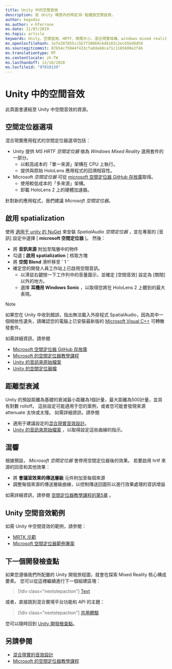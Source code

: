 ```yaml
---
title: Unity 中的空間音效
description: 從 Unity 場景內的特定3D 點播放空間音效。
author: kegodin
ms.author: v-hferrone
ms.date: 11/07/2019
ms.topic: article
keywords: Unity、空間音效、HRTF、房間大小、混合現實耳機、windows mixed reality 耳機、虛擬實境耳機、MRTK、混合現實工具組、空間定位器、回音
ms.openlocfilehash: 1efe287855cc5b7738069c6d8183c2ecb5bd6d59
ms.sourcegitcommit: 87b54c75044f433cfadda68ca71c1165608e2f4b
ms.translationtype: MT
ms.contentlocale: zh-TW
ms.lasthandoff: 12/10/2020
ms.locfileid: "97010139"
---
```

# <a name="spatial-sound-in-unity"></a>Unity 中的空間音效

此頁面會連結至 Unity 中空間音效的資源。

## <a name="spatializer-options"></a>空間定位器選項
混合現實應用程式的空間定位器選項包括：
* Unity 提供 *MS HRTF 空間定位器* 做為 *Windows Mixed Reality* 選用套件的一部分。
  * 以較高成本的「單一來源」架構在 CPU 上執行。
  * 提供與原始 HoloLens 應用程式的回溯相容性。
* Microsoft *空間定位器* 可從 [microsoft 空間定位器 GitHub 存放庫](https://github.com/microsoft/spatialaudio-unity)取得。
  * 使用較低成本的「多來源」架構。
  * 卸載 HoloLens 2 上的硬體加速器。 

針對新的應用程式，我們建議 *Microsoft 空間定位器*。

## <a name="enable-spatialization"></a>啟用 spatialization

使用 [適用于 unity 的 NuGet](https://github.com/GlitchEnzo/NuGetForUnity/releases/latest) 來安裝 _SpatialAudio 空間定位器_ ，並在專案的 [音訊] 設定中選擇 [ **microsoft 空間定位器** ]。 然後：
* 將 **音訊來源** 附加至階層中的物件
* 勾選 [ **啟用 spatialization** ] 核取方塊
* 將 **空間 Blend** 滑杆移至 ' 1 '
* 確定您的開發人員工作站上已啟用空間音訊。 
    * 以滑鼠右鍵按一下工作列中的音量圖示，並確定 [空間音效] 設定為 [關閉] 以外的地方。 
    * 選擇 **耳機用 Windows Sonic** ，以取得您將在 HoloLens 2 上聽到的最大表現。

>[!NOTE]
>如果您在 Unity 中收到錯誤，指出無法載入外掛程式 SpatialAudio，因為其中一個相依性遺失，請確認您的電腦上已安裝最新版的 [Microsoft Visual C++](https://support.microsoft.com/en-us/help/2977003/the-latest-supported-visual-c-downloads) 可轉散發套件。

如需詳細資訊，請參閱
* [Microsoft 空間定位器 GitHub 存放庫](https://github.com/microsoft/spatialaudio-unity)
* [Microsoft 的空間定位器教學課程](tutorials/unity-spatial-audio-ch1.md)
* [Unity 的音訊來原始檔案](https://docs.unity3d.com/2019.3/Documentation/Manual/class-AudioSource.html)
* [Unity 的空間定位器檔](https://docs.unity3d.com/Manual/VRAudioSpatializer.html)

## <a name="distance-based-attenuation"></a>距離型衰減
Unity 的預設距離為基礎的衰減最小距離為1個計量，最大距離為500計量，並具有對數 rolloff。 這些設定可能適用于您的案例，或者您可能會發現來源 attenuate 太快或太慢。 如需詳細資訊，請參閱
* 適用于建議設定的[混合現實音效設計](../../design/spatial-sound-design.md)。
* [Unity 的音訊來原始檔案](https://docs.unity3d.com/2019.3/Documentation/Manual/class-AudioSource.html) ，以取得設定這些曲線的指示。

## <a name="reverb"></a>混響
根據預設， _Microsoft 空間定位器_ 會停用空間定位器後的效果。 若要啟用 hrtf 來源的回音和其他效果：
* 將 **會議室效果的傳送層級** 元件附加至每個來源
* 調整每個來源的傳送層級曲線，以控制傳送回圖形以進行效果處理的音訊增益

如需詳細資訊，請參閱 [空間定位器教學課程的第5章](tutorials/unity-spatial-audio-ch5.md) 。

## <a name="unity-spatial-sound-examples"></a>Unity 空間音效範例
如需 Unity 中空間音效的範例，請參閱：
* [MRTK 示範](https://github.com/microsoft/MixedRealityToolkit-Unity/tree/mrtk_release/Assets/MixedRealityToolkit.Examples/Demos/Audio)
* [Microsoft 空間定位器範例專案](https://github.com/microsoft/spatialaudio-unity/tree/master/Samples/MicrosoftSpatializerSample)

## <a name="next-development-checkpoint"></a>下一個開發檢查點

如果您遵循我們所配置的 Unity 開發旅程圖，就會在探索 Mixed Reality 核心構成要素。 您可以從這裡繼續進行下一個組建區塊：

> [!div class="nextstepaction"]
> [Text](text-in-unity.md)

或者，直接跳到混合實境平台功能和 API 的主題：

> [!div class="nextstepaction"]
> [共用體驗](shared-experiences-in-unity.md)

您可以隨時回到 [Unity 開發檢查點](unity-development-overview.md#2-core-building-blocks)。

## <a name="see-also"></a>另請參閱
* [混合現實的音效設計](../../design/spatial-sound-design.md)
* [Microsoft 的空間定位器教學課程](tutorials/unity-spatial-audio-ch1.md)
